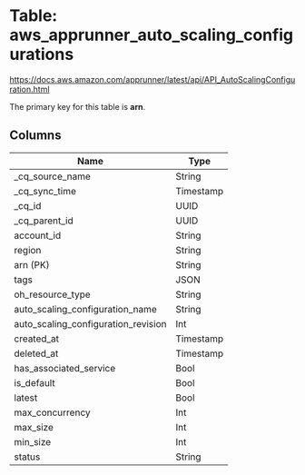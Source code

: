# Table: aws_apprunner_auto_scaling_configurations

https://docs.aws.amazon.com/apprunner/latest/api/API_AutoScalingConfiguration.html

The primary key for this table is **arn**.



## Columns
| Name          | Type          |
| ------------- | ------------- |
|_cq_source_name|String|
|_cq_sync_time|Timestamp|
|_cq_id|UUID|
|_cq_parent_id|UUID|
|account_id|String|
|region|String|
|arn (PK)|String|
|tags|JSON|
|oh_resource_type|String|
|auto_scaling_configuration_name|String|
|auto_scaling_configuration_revision|Int|
|created_at|Timestamp|
|deleted_at|Timestamp|
|has_associated_service|Bool|
|is_default|Bool|
|latest|Bool|
|max_concurrency|Int|
|max_size|Int|
|min_size|Int|
|status|String|